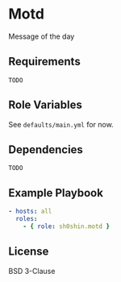 # Motd
Message of the day

## Requirements
`TODO`

## Role Variables
See `defaults/main.yml` for now.

## Dependencies
`TODO`

## Example Playbook
```yaml
- hosts: all
  roles:
    - { role: sh0shin.motd }
```

## License
BSD 3-Clause
